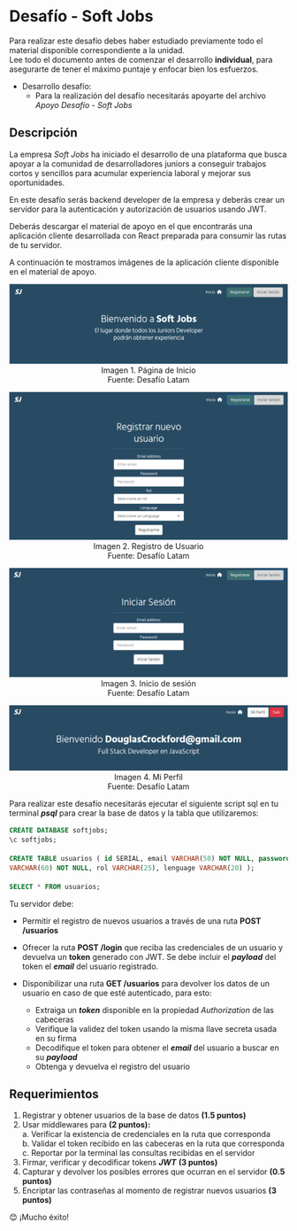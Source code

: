 # Desafío - Soft Jobs

Para realizar este desafío debes haber estudiado previamente todo el material disponible correspondiente a la unidad.</br>
Lee todo el documento antes de comenzar el desarrollo __individual__, para asegurarte de tener el máximo puntaje y enfocar bien los esfuerzos.

- Desarrollo desafío:
    - Para la realización del desafío necesitarás apoyarte del archivo _Apoyo Desafío - Soft Jobs_
    
## Descripción

La empresa _Soft Jobs_ ha iniciado el desarrollo de una plataforma que busca apoyar a la comunidad de desarrolladores juniors a conseguir trabajos cortos y sencillos para acumular experiencia laboral y mejorar sus oportunidades.

En este desafío serás backend developer de la empresa y deberás crear un servidor para la autenticación y autorización de usuarios usando JWT.

Deberás descargar el material de apoyo en el que encontrarás una aplicación cliente desarrollada con React preparada para consumir las rutas de tu servidor.

A continuación te mostramos imágenes de la aplicación cliente disponible en el material de apoyo.

<p align="center">
  <img src="https://github.com/Felipe-M-dev/nodejs-challenge06-softjob-front/blob/main/public/softjobs01.png?raw=true" alt="challenge 06 - image 01"><br>
Imagen 1. Página de Inicio</br>
Fuente: Desafío Latam
</p>

<p align="center">
  <img src="https://github.com/Felipe-M-dev/nodejs-challenge06-softjob-front/blob/main/public/softjobs02.png?raw=true" alt="challenge 06 - image 02"><br>
Imagen 2. Registro de Usuario</br>
Fuente: Desafío Latam
</p>

<p align="center">
  <img src="https://github.com/Felipe-M-dev/nodejs-challenge06-softjob-front/blob/main/public/03.png?raw=true" alt="challenge 06 - image 03"><br>
Imagen 3. Inicio de sesión</br>
Fuente: Desafío Latam
</p>

<p align="center">
  <img src="https://github.com/Felipe-M-dev/nodejs-challenge06-softjob-front/blob/main/public/04.png?raw=true" alt="challenge 06 - image 04"><br>
Imagen 4. Mi Perfil</br>
Fuente: Desafío Latam
</p>

Para realizar este desafío necesitarás ejecutar el siguiente script sql en tu terminal ___psql___ para crear la base de datos y la tabla que utilizaremos:

```SQL
CREATE DATABASE softjobs;
\c softjobs;

CREATE TABLE usuarios ( id SERIAL, email VARCHAR(50) NOT NULL, password
VARCHAR(60) NOT NULL, rol VARCHAR(25), lenguage VARCHAR(20) );

SELECT * FROM usuarios;
```

Tu servidor debe:

- Permitir el registro de nuevos usuarios a través de una ruta __POST /usuarios__

- Ofrecer la ruta __POST /login__ que reciba las credenciales de un usuario y devuelva un __token__ generado con JWT. Se debe incluir el ___payload___ del token el ___email___ del usuario registrado.

- Disponibilizar una ruta __GET /usuarios__ para devolver los datos de un usuario en caso de que esté autenticado, para esto:
  - Extraiga un ___token___ disponible en la propiedad _Authorization_ de las cabeceras
  - Verifique la validez del token usando la misma llave secreta usada en su firma
  - Decodifique el token para obtener el ___email___ del usuario a buscar en su ___payload___
  - Obtenga y devuelva el registro del usuario

## Requerimientos

1. Registrar y obtener usuarios de la base de datos __(1.5 puntos)__
2. Usar middlewares para __(2 puntos):__</br>
a. Verificar la existencia de credenciales en la ruta que corresponda</br>
b. Validar el token recibido en las cabeceras en la ruta que corresponda</br>
c. Reportar por la terminal las consultas recibidas en el servidor</br>
3. Firmar, verificar y decodificar tokens ___JWT___ __(3 puntos)__
4. Capturar y devolver los posibles errores que ocurran en el servidor __(0.5 puntos)__
5. Encriptar las contraseñas al momento de registrar nuevos usuarios __(3 puntos)__

😊 ¡Mucho éxito!
